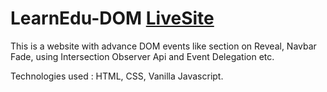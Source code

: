 # LearnEdu-DOM [LiveSite](https://learnedu-dom-deepanshu.netlify.app)

This is a website with advance DOM events like section on Reveal, Navbar Fade, using Intersection Observer Api and Event Delegation etc.

Technologies used : 
HTML, 
CSS,
Vanilla Javascript.
